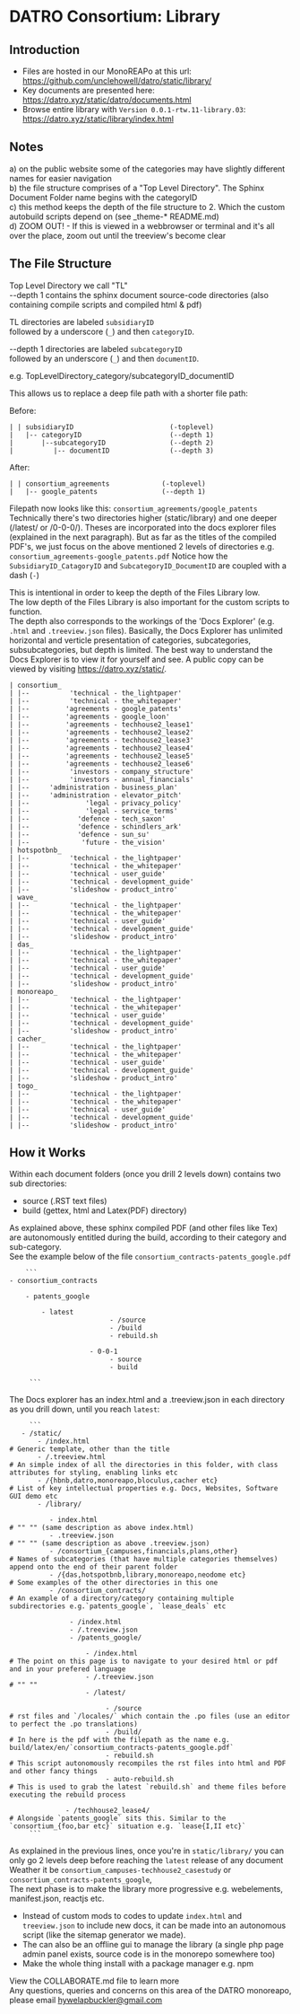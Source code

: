 # DATRO Consortium: Library

## Introduction
* Files are hosted in our MonoREAPo at this url:  https://github.com/unclehowell/datro/static/library/  
* Key documents are presented here:  https://datro.xyz/static/datro/documents.html  
* Browse entire library with `Version 0.0.1-rtw.11-library.03`: https://datro.xyz/static/library/index.html   

## Notes
a) on the public website some of the categories may have slightly different names for easier navigation  
b) the file structure comprises of a "Top Level Directory". The Sphinx Document Folder name begins with the categoryID  
c) this method keeps the depth of the file structure to 2. Which the custom autobuild scripts depend on (see _theme-* README.md)  
d) ZOOM OUT! - If this is viewed in a webbrowser or terminal and it's all over the place, zoom out until the treeview's become clear  

## The File Structure
Top Level Directory we call "TL"  
--depth 1 contains the sphinx document source-code directories (also containing compile scripts and compiled html & pdf)  

TL directories are labeled `subsidiaryID`  
followed by a underscore (`_`) and then `categoryID`.  

--depth 1 directories are labeled `subcategoryID`  
followed by an underscore (`_`) and then `documentID`.  

e.g. TopLevelDirectory_category/subcategoryID_documentID  

This allows us to replace a deep file path with a shorter file path:  

Before:

 ```  
 | | subsidiaryID                        (-toplevel)    
 |   |-- categoryID                      (--depth 1)  
 |       |--subcategoryID                (--depth 2)  
 |          |-- documentID               (--depth 3)
 ```   

After:

 ```
 | | consortium_agreements             (-toplevel)   
 |   |-- google_patents                (--depth 1)   
 ```  

Filepath now looks like this: `consortium_agreements/google_patents`  
Technically there's two directories higher (static/library) and one deeper (/latest/ or /0-0-0/). 
Theses are incorporated into the docs explorer files (explained in the next paragraph).
But as far as the titles of the compiled PDF's, we just focus on the above mentioned 2 levels of directories e.g. `consortium_agreements-google_patents.pdf`
Notice how the `SubsidiaryID_CatagoryID` and `SubcategoryID_DocumentID` are coupled with a dash (`-`)

This is intentional in order to keep the depth of the Files Library low.   
The low depth of the Files Library is also important for the custom scripts to function.   
The depth also corresponds to the workings of the 'Docs Explorer' (e.g. `.html` and `.treeview.json` files).
Basically, the Docs Explorer has unlimited horizontal and verticle presentation of categories, subcategories, subsubcategories, but depth is limited.
The best way to understand the Docs Explorer is to view it for yourself and see. A public copy can be viewed by visiting https://datro.xyz/static/. 
  

 ```
 | consortium_   
 | |--          'technical - the_lightpaper'  
 | |--          'technical - the_whitepaper'  
 | |--         'agreements - google_patents'   
 | |--         'agreements - google_loon'    
 | |--         'agreements - techhouse2_lease1'   
 | |--         'agreements - techhouse2_lease2'   
 | |--         'agreements - techhouse2_lease3'   
 | |--         'agreements - techhouse2_lease4'   
 | |--         'agreements - techhouse2_lease5'   
 | |--         'agreements - techhouse2_lease6'   
 | |--          'investors - company_structure'   
 | |--          'investors - annual_financials'  
 | |--     'administration - business_plan'  
 | |--     'administration - elevator_pitch'  
 | |--              'legal - privacy_policy'  
 | |--              'legal - service_terms'  
 | |--            'defence - tech_saxon'  
 | |--            'defence - schindlers_ark'  
 | |--            'defence - sun_su'  
 | |--             'future - the_vision'  
 | hotspotbnb_   
 | |--          'technical - the_lightpaper'  
 | |--          'technical - the_whitepaper'  
 | |--          'technical - user_guide'  
 | |--          'technical - development_guide'  
 | |--          'slideshow - product_intro'  
 | wave_    
 | |--          'technical - the_lightpaper'  
 | |--          'technical - the_whitepaper'  
 | |--          'technical - user_guide'  
 | |--          'technical - development_guide'  
 | |--          'slideshow - product_intro'  
 | das_                
 | |--          'technical - the_lightpaper'  
 | |--          'technical - the_whitepaper'  
 | |--          'technical - user_guide'  
 | |--          'technical - development_guide'  
 | |--          'slideshow - product_intro'  
 | monoreapo_                
 | |--          'technical - the_lightpaper'  
 | |--          'technical - the_whitepaper'  
 | |--          'technical - user_guide'  
 | |--          'technical - development_guide'  
 | |--          'slideshow - product_intro'  
 | cacher_
 | |--          'technical - the_lightpaper'  
 | |--          'technical - the_whitepaper'  
 | |--          'technical - user_guide'  
 | |--          'technical - development_guide'  
 | |--          'slideshow - product_intro'  
 | togo_
 | |--          'technical - the_lightpaper'  
 | |--          'technical - the_whitepaper'  
 | |--          'technical - user_guide'  
 | |--          'technical - development_guide'  
 | |--          'slideshow - product_intro'  
 ```

## How it Works  

Within each document folders (once you drill 2 levels down) contains two sub directories:    
* source (.RST text files)  
* build (gettex, html and Latex(PDF) directory)  

As explained above, these sphinx compiled PDF (and other files like Tex) are autonomously entitled during the build, according to their category and sub-category.  
See the example below of the file `consortium_contracts-patents_google.pdf`

        ```
	- consortium_contracts  

		- patents_google  

			- latest  
                             - /source  
                             - /build  
                             - rebuild.sh
                             
                        - 0-0-1  
                             - source  
                             - build  

         ```

The Docs explorer has an index.html and a .treeview.json  in each directory as you drill down, until you reach `latest`: 

         ```
       - /static/  
           - /index.html                                                     # Generic template, other than the title   
           - /.treeview.html                                                 # An simple index of all the directories in this folder, with class attributes for styling, enabling links etc   
           - /{hbnb,datro,monoreapo,bloculus,cacher etc}                     # List of key intellectual properties e.g. Docs, Websites, Software GUI demo etc   
           - /library/  

              - index.html                                                   # "" "" (same description as above index.html)  
              - .treeview.json                                               # "" "" (same description as above .treeview.json)  
              - /consortium_{campuses,financials,plans,other}                # Names of subcategories (that have multiple categories themselves) append onto the end of their parent folder  
              - /{das,hotspotbnb,library,monoreapo,neodome etc}              # Some examples of the other directories in this one  
              - /consortium_contracts/                                       # An example of a directory/category containing multiple subdirectories e.g.`patents_google`, `lease_deals` etc

                   - /index.html  
                   - /.treeview.json  
                   - /patents_google/   

                       - /index.html                                        # The point on this page is to navigate to your desired html or pdf and in your prefered language   
                       - /.treeview.json                                    # "" ""  
                       - /latest/   

                            - /source                                       # rst files and `/locales/` which contain the .po files (use an editor to perfect the .po translations)  
                            - /build/                                       # In here is the pdf with the filepath as the name e.g. build/latex/en/`consortium_contracts-patents_google.pdf`  
                            - rebuild.sh                                    # This script autonomously recompiles the rst files into html and PDF and other fancy things  
                            - auto-rebuild.sh                               # This is used to grab the latest `rebuild.sh` and theme files before executing the rebuild process  

                  - /techhouse2_lease4/                                     # Alongside `patents_google` sits this. Similar to the `consortium_{foo,bar etc}` situation e.g. `lease{I,II etc}`  
         ```

As explained in the previous lines, once you're in `static/library/` you can only go 2 levels deep before reaching the `latest` release of any document  
Weather it be `consortium_campuses-techhouse2_casestudy` or `consortium_contracts-patents_google`,   
The next phase is to make the library more progressive e.g. webelements, manifest.json, reactjs etc.  
 - Instead of custom mods to codes to update `index.html` and `treeview.json` to include new docs, it can be made into an autonomous script (like the sitemap generator we made).  
 - The can also be an offline gui to manage the library (a single php page admin panel exists, source code is in the monorepo somewhere too)  
 - Make the whole thing install with a package manager e.g. npm  

View the COLLABORATE.md file to learn more  
Any questions, queries and concerns on this area of the DATRO monoreapo, please email hywelapbuckler@gmail.com  


